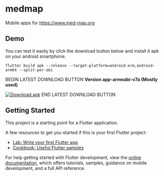 # medmap

Mobile apps for https://www.med-map.org

## Demo

You can test it easily by click the download button below and install it apk on your android smartphone.

```
flutter build apk --release --target-platform=android-arm,android-arm64 --split-per-abi
```

BEGIN LATEST DOWNLOAD BUTTON
**Version app-armeabi-v7a (Mostly used)**

[![Download apk](https://custom-icon-badges.demolab.com/badge/-Download-blue?style=for-the-badge&logo=download&logoColor=white "Download apk")](https://raw.githubusercontent.com/CreatorB/flutter-medmap/dev/demo/app-armeabi-v7a-debug.apk)
END LATEST DOWNLOAD BUTTON

<!-- **Version app-arm64-v8a** -->
<!-- [![Download apk](https://custom-icon-badges.demolab.com/badge/-Download-blue?style=for-the-badge&logo=download&logoColor=white "Download apk")](https://raw.githubusercontent.com/CreatorB/flutter-medmap/dev/demo/app-arm64-v8a-debug.apk) -->

## Getting Started

This project is a starting point for a Flutter application.

A few resources to get you started if this is your first Flutter project:

- [Lab: Write your first Flutter app](https://docs.flutter.dev/get-started/codelab)
- [Cookbook: Useful Flutter samples](https://docs.flutter.dev/cookbook)

For help getting started with Flutter development, view the
[online documentation](https://docs.flutter.dev/), which offers tutorials,
samples, guidance on mobile development, and a full API reference.
